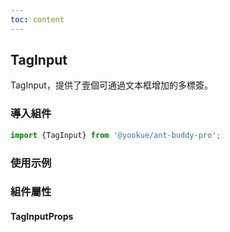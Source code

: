 ```yaml
---
toc: content
---
```


## TagInput

TagInput，提供了壹個可通過文本框增加的多標簽。

### 導入組件

```jsx | pure
import {TagInput} from '@yookue/ant-buddy-pro';
```

### 使用示例

<code src="./demo.zh-TW.tsx"></code>

### 組件屬性

#### TagInputProps

<API src="@/form/TagInput/index.tsx" hideTitle></API>
